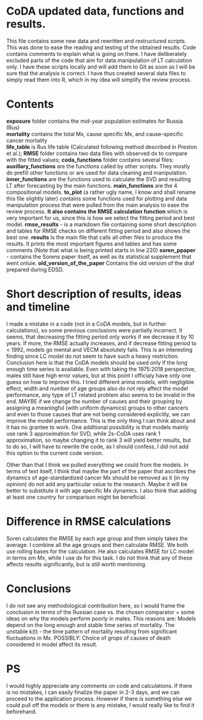 # CoDA updated data, functions and results.
This file contains some new data and rewritten and restructured scripts. This was done to ease the reading and testing of the obtained results. Code contains comments to explain what is going on there. 
I have deliberately excluded parts of the code that aim for data manipulation of LT calculation only. I have these scripts locally and will add them to Git as soon as I will be sure that the analysis is correct. I have thus created several data files to simply read them into R, which in my idea will simplify the review process. 

# Contents
**exposure** folder contains the mid-year population estimates for Russia (Rus)\
**mortality** contains the total Mx, cause specific Mx, and cause-specific cancer mortality\
**life_table** is Rus life table (Calculated following method described in Preston et al.);
**RMSE** folder contains two data files with observed dx to compare with the fitted values;
**coda_functions** folder contains several files: 
**auxillary_functions** are the functions called by other scripts. They mostly do prefill other functions or are used for data cleaning and manipulation. 
**inner_functions** are the functions used to calculate the SVD and resulting LT after forecasting by the main functions.
**main_functions** are the 4 compositional models.
**to_plot** (a rather ugly name, I know and shall rename this file slightly later) contains some functions used for plotting and data manipulation process that were pulled from the main analysis to ease the review process. **It also contains the RMSE calculation function** which is very important for us, since this is how we select the fitting period and best model.
**rmse_results** - is a markdown file containing some short description and tables for RMSE checks on different fitting period and also shows the best one.
**results** Is the main file that calls all other files to produce the results. It prints the most important figures and tables and has some comments (Note that what is being printed starts in line 220)
**soren_ppaper** - contains the Sorens paper itself, as well as its statistical supplement that went onluie.
**old_version_of_the_paper** Contains the old version of the draf prepared during EDSD.

# Short description of results, ideas and timeline
I made a mistake in a code (not in a CoDA models, but in further calculations), so some previous conclusions were partially incorrect. It seems, that decreasing the fitting period only works if we decrease it by 10 years. If more, the RMSE actually increases, and if decrease fitting period to < 1992, models go mental and VECM absolutely fails. This is an interesting finding since LC model do not seem to have such a heavy restriction. Conclusion here is that the CoDA models should be used only if the long enough time series is available.
Even with taking the 1975:2018 perspective, males still have high error values, but at this point I officialy have only one guess on how to improve this. I tried different arima models, with negligible effect, width and number of age groups also do not rely affect the model performance, any type of LT related problem also seems to be invalid in the end. MAYBE if we change the number of causes and their grouping by assigning a meaningful (with uniform dynamics) groups to other cancers and even to those causes that are not being considered explicitly, we can improve the model performance. This is the only thing I can think about and it has no grantee to work.
One additional possibility is that models mainly use rank 3 approximation for SVD, while 2s-CoDA uses rank 1 approximation, so maybe changing it to rank 3 will yield better results, but to do so, I will have to rewrite the code, as I should confess, I did not add this option to the current code version.

Other than that I think we pulled everything we could from the models. In terms of text itself, I think that maybe the part of the paper that ascribes the dynamics of age-standardized cancer Mx should be removed as it (in my opinion) do not add any particular value to the research. Maybe it will be better to substitute it with age specific Mx dynamics. I also think that adding at least one country for comparison might be beneficial. 
 
# Difference in RMSE calculations
Soren calculates the RMSE by each age group and then simply takes the average. I combine all the age groups and then calculate RMSE. We both use rolling bases for the calculation. He also calculates RMSE for LC model in terms om Mx, while I use dx for this task. I do not think that any of these affects results significantly, but is still worth mentioning.


# Conclusions
I do not see any methodological contribution here, so I would frame the conclusion in terms of the Russian case vs. the chosen comparator + some ideas on why the models perform poorly in males. This reasons are:
Models depend on the long enough and stable time series of mortality.
The unstable k(t) - the time pattern of mortality resulting from significant fluctuations in Mx.
POSSIBLY: Choice of grops of causes of death considered in model affect its result.

# PS
I would highly appreciate any comments on code and calculations. If there is no mistakes, I can easily finalize the paper in 2-3 days, and we can proceed to the application process. However if there is something else we could pull off the models or there is any mistake, I would really like to find it beforehand.






